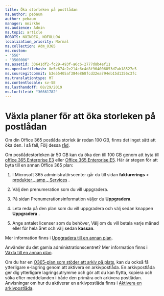 ```yaml
---
title: Öka storleken på postlådan
ms.author: pebaum
author: pebaum
manager: mnirkhe
ms.audience: Admin
ms.topic: article
ROBOTS: NOINDEX, NOFOLLOW
localization_priority: Normal
ms.collection: Adm_O365
ms.custom:
- "556"
- "3500006"
ms.assetid: 33641df2-fc29-493f-a6c6-2777d8b4ef11
ms.openlocfilehash: 8e5e674c2e214c6c4d8f964006853d7ab18527e5
ms.sourcegitcommit: b3e55405af384e868fcd32ea794eb15d1356c3fc
ms.translationtype: MT
ms.contentlocale: sv-SE
ms.lasthandoff: 08/29/2019
ms.locfileid: "36661782"
---
```

# <a name="switch-plans-to-increase-mailbox-size"></a>Växla planer för att öka storleken på postlådan

Om din Office 365 postlåda storlek är redan 100 GB, finns det inget sätt att öka den. I så fall, Följ dessa [råd](https://support.office.com/client/e57572ff-0ba7-4782-ba5d-cdac3142ea71).
  
Om postlådestorleken är 50 GB kan du öka den till 100 GB genom att byta till [office 365 Enterprise E3](https://products.office.com/business/office-365-enterprise-e3-business-software) eller [Office 365 Enterprise E5](https://products.office.com/business/office-365-enterprise-e5-business-software). Här är stegen för att byta till en annan Office 365 plan:
  
1. I Microsoft 365 administratörscenter går du till sidan **fakturerings** \> [produkter _ amp _ Services](https://go.microsoft.com/fwlink/p/?linkid=842054) .

2. Välj den prenumeration som du vill uppgradera.

3. På sidan Prenumerationsinformation väljer du **Uppgradera**.

4. Leta reda på den plan som du vill uppgradera och välj sedan knappen **Uppgradera** .

5. Ange antalet licenser som du behöver, Välj om du vill betala varje månad eller för hela året och välj sedan **kassan**.

Mer information finns i [Uppgradera till en annan plan](https://docs.microsoft.com/office365/admin/subscriptions-and-billing/upgrade-to-different-plan).

Använder du det gamla administrationscentret? Mer information finns i [Växla till en annan plan](https://docs.microsoft.com/office365/admin/subscriptions-and-billing/switch-to-a-different-plan). 
  
Om du har en [O365-plan som stöder ett arkiv på plats](https://docs.microsoft.com/office365/servicedescriptions/exchange-online-archiving-service-description/exchange-online-archiving-service-description), kan du också få ytterligare e-lagring genom att aktivera en arkivpostlåda.  En arkivpostlåda ger dig ytterligare lagringsutrymme och gör att du kan flytta, kopiera och söka efter meddelanden i både den primära och arkivera postlådan. Anvisningar om hur du aktiverar en arkivpostlåda finns i [Aktivera en arkivpostlåda](https://docs.microsoft.com/office365/securitycompliance/enable-archive-mailboxes).
